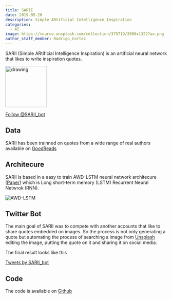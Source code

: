 ```yaml
---
title: SARII
date: 2019-05-20
description: Simple ARtificial Intelligence Inspiration
categories:
  - AI
image: https://source.unsplash.com/collection/375719/2000x1322?a=.png
author_staff_member: Rodrigo_Cortez
---
```


SARII (Simple ARtificial Intelligence Inspiration) is an artificial neural network that likes to write inspiration quotes.

<img src="https://pbs.twimg.com/profile_images/1247797253097414656/6K8-9JfP_400x400.jpg" alt="drawing" width="128"/>

<a href="https://twitter.com/SARII_bot?ref_src=twsrc%5Etfw" class="twitter-follow-button" data-show-count="false">Follow @SARII_bot</a><script async src="https://platform.twitter.com/widgets.js" charset="utf-8"></script>

## Data

SARII has been trainned on quotes from a wide range of real authors available on [GoodReads](https://goodreads.com)

## Architecure 

SARII is based in a easy to train AWD-LSTM neural network architecure [[Paper](https://arxiv.org/pdf/1708.02182.pdf)] which is Long short-term memory (LSTM) Recurrent Neural Netwrok (RNN).

![AWD-LSTM](https://miro.medium.com/max/1400/1*Mr9zEA72R-LdAHtnXyZ0Eg.png)

## Twitter Bot

The main goal of SARII was to compete with another accounts that like to share quotes embedded on images. So the process is not only generating a quote but automating the process of searching a image from [Unsplash](https://unsplash.com) editing the image, putting the quote on it and sharing it on social media.

The final result looks like this

<a class="twitter-timeline" href="https://twitter.com/SARII_bot?ref_src=twsrc%5Etfw">Tweets by SARII_bot</a> <script async src="https://platform.twitter.com/widgets.js" charset="utf-8"></script>

## Code

The code is available on [Github](https://github.com/roicort/sarii)